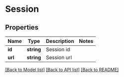 # Session

## Properties
Name | Type | Description | Notes
------------ | ------------- | ------------- | -------------
**id** | **string** | Session id | 
**url** | **string** | Session url | 

[[Back to Model list]](../../README.md#documentation-for-models) [[Back to API list]](../../README.md#documentation-for-api-endpoints) [[Back to README]](../../README.md)

